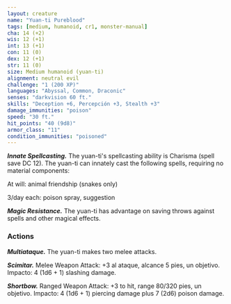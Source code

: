 ```yaml
---
layout: creature
name: "Yuan-ti Pureblood"
tags: [medium, humanoid, cr1, monster-manual]
cha: 14 (+2)
wis: 12 (+1)
int: 13 (+1)
con: 11 (0)
dex: 12 (+1)
str: 11 (0)
size: Medium humanoid (yuan-ti)
alignment: neutral evil
challenge: "1 (200 XP)"
languages: "Abyssal, Common, Draconic"
senses: "darkvision 60 ft."
skills: "Deception +6, Percepción +3, Stealth +3"
damage_immunities: "poison"
speed: "30 ft."
hit_points: "40 (9d8)"
armor_class: "11"
condition_immunities: "poisoned"
---
```


***Innate Spellcasting.*** The yuan-ti's spellcasting ability is Charisma (spell save DC 12). The yuan-ti can innately cast the following spells, requiring no material components:

At will: animal friendship (snakes only)

3/day each: poison spray, suggestion

***Magic Resistance.*** The yuan-ti has advantage on saving throws against spells and other magical effects.

### Actions

***Multiataque.*** The yuan-ti makes two melee attacks.

***Scimitar.*** Melee Weapon Attack: +3 al ataque, alcance 5 pies, un objetivo. Impacto: 4 (1d6 + 1) slashing damage.

***Shortbow.*** Ranged Weapon Attack: +3 to hit, range 80/320 pies, un objetivo. Impacto: 4 (1d6 + 1) piercing damage plus 7 (2d6) poison damage.